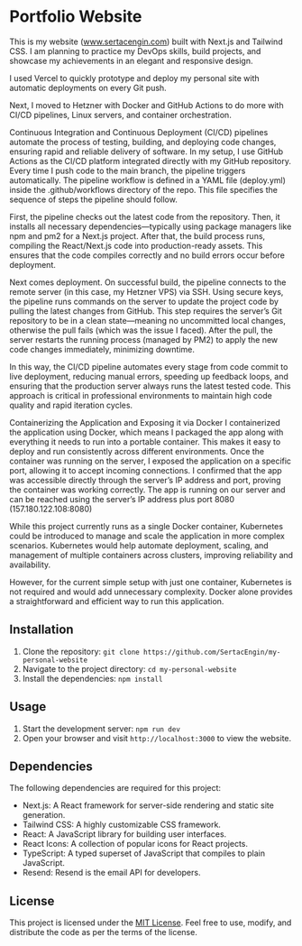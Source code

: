 # Portfolio Website

This is my website (www.sertacengin.com) built with Next.js and Tailwind CSS. I am planning to practice my DevOps skills, build projects, and showcase my achievements in an elegant and responsive design.

I used Vercel to quickly prototype and deploy my personal site with automatic deployments on every Git push.

Next, I moved to Hetzner with Docker and GitHub Actions to do more with CI/CD pipelines, Linux servers, and container orchestration.

Continuous Integration and Continuous Deployment (CI/CD) pipelines automate the process of testing, building, and deploying code changes, ensuring rapid and reliable delivery of software. In my setup, I use GitHub Actions as the CI/CD platform integrated directly with my GitHub repository. Every time I push code to the main branch, the pipeline triggers automatically. The pipeline workflow is defined in a YAML file (deploy.yml) inside the .github/workflows directory of the repo. This file specifies the sequence of steps the pipeline should follow.

First, the pipeline checks out the latest code from the repository. Then, it installs all necessary dependencies—typically using package managers like npm and pm2 for a Next.js project. After that, the build process runs, compiling the React/Next.js code into production-ready assets. This ensures that the code compiles correctly and no build errors occur before deployment.

Next comes deployment. On successful build, the pipeline connects to the remote server (in this case, my Hetzner VPS) via SSH. Using secure keys, the pipeline runs commands on the server to update the project code by pulling the latest changes from GitHub. This step requires the server’s Git repository to be in a clean state—meaning no uncommitted local changes, otherwise the pull fails (which was the issue I faced). After the pull, the server restarts the running process (managed by PM2) to apply the new code changes immediately, minimizing downtime.

In this way, the CI/CD pipeline automates every stage from code commit to live deployment, reducing manual errors, speeding up feedback loops, and ensuring that the production server always runs the latest tested code. This approach is critical in professional environments to maintain high code quality and rapid iteration cycles.

Containerizing the Application and Exposing it via Docker
I containerized the application using Docker, which means I packaged the app along with
everything it needs to run into a portable container. This makes it easy to deploy and run
consistently across different environments.
Once the container was running on the server, I exposed the application on a specific port,
allowing it to accept incoming connections. I confirmed that the app was accessible directly
through the server’s IP address and port, proving the container was working correctly.
The app is running on our server and can be reached using the server’s IP address plus port
8080 (157.180.122.108:8080)

While this project currently runs as a single Docker container, Kubernetes could be introduced to manage and scale the application in more complex scenarios. Kubernetes would help automate deployment, scaling, and management of multiple containers across clusters, improving reliability and availability.

However, for the current simple setup with just one container, Kubernetes is not required and would add unnecessary complexity. Docker alone provides a straightforward and efficient way to run this application.

## Installation

1. Clone the repository: `git clone https://github.com/SertacEngin/my-personal-website`
2. Navigate to the project directory: `cd my-personal-website`
3. Install the dependencies: `npm install`

## Usage

1. Start the development server: `npm run dev`
2. Open your browser and visit `http://localhost:3000` to view the website.

## Dependencies

The following dependencies are required for this project:

- Next.js: A React framework for server-side rendering and static site generation.
- Tailwind CSS: A highly customizable CSS framework.
- React: A JavaScript library for building user interfaces.
- React Icons: A collection of popular icons for React projects.
- TypeScript: A typed superset of JavaScript that compiles to plain JavaScript.
- Resend: Resend is the email API for developers.

## License

This project is licensed under the [MIT License](https://opensource.org/licenses/MIT). Feel free to use, modify, and distribute the code as per the terms of the license.
